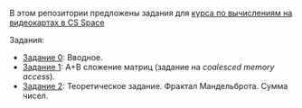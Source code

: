 В этом репозитории предложены задания для [курса по вычислениям на видеокартах в CS Space](https://csspace.io/course/2025fall-gpu/)

Задания:

- [Задание 0](https://github.com/GPGPUCourse/GPGPUTasks2025/tree/task00): Вводное.
- [Задание 1](https://github.com/GPGPUCourse/GPGPUTasks2025/tree/task01): A+B сложение матриц (задание на *coalesced memory access*).
- [Задание 2](https://github.com/GPGPUCourse/GPGPUTasks2025/tree/task02): Теоретическое задание. Фрактал Мандельброта. Сумма чисел.

